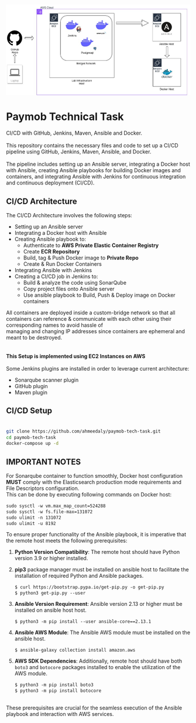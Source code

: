 ![Lab Architecture](https://github.com/ahmeedaly/paymob-tech-task/blob/main/LabInfra.jpg?raw=true "Lab Architecture")

# Paymob Technical Task

CI/CD with GitHub, Jenkins, Maven, Ansible and Docker.\
\
This repository contains the necessary files and code to set up a CI/CD pipeline using GitHub, Jenkins, Maven, Ansible, and Docker.\
\
The pipeline includes setting up an Ansible server, integrating a Docker host with Ansible, creating Ansible playbooks for building Docker images and containers, and integrating Ansible with Jenkins for continuous integration and continuous deployment (CI/CD).


## CI/CD Architecture

The CI/CD Architecture involves the following steps:
- Setting up an Ansible server
- Integrating a Docker host with Ansible
- Creating Ansible playbook to:
     - Authenticate to **AWS Private Elastic Container Registry**
     - Create **ECR Repository**
     - Build, tag & Push Docker image to **Private Repo**
     - Create & Run Docker Containers
 - Integrating Ansible with Jenkins
 - Creating a CI/CD job in Jenkins to:
     - Build & analyze the code using SonarQube
     - Copy project files onto Ansible server
     - Use ansible playbook to Build, Push & Deploy image on Docker containers

All containers are deployed inside a custom-bridge network so that all containers can reference & communicate with each other using their corresponding names to avoid hassle of\
managing and changing IP addresses since containers are ephemeral and meant to be destroyed.\
\
\
**This Setup is implemented using EC2 Instances on AWS**
\
\
Some Jenkins plugins are installed in order to leverage current architecture:
   - Sonarqube scanner plugin
   - GitHub plugin
   - Maven plugin





## CI/CD Setup

```bash

git clone https://github.com/ahmeedaly/paymob-tech-task.git
cd paymob-tech-task
docker-compose up -d


```


## IMPORTANT NOTES
For Sonarqube container to function smoothly, Docker host configuration **MUST** comply with the Elasticsearch production mode requirements and File Descriptors configuration.\
This can be done by executing following commands on Docker host:

```
sudo sysctl -w vm.max_map_count=524288
sudo sysctl -w fs.file-max=131072
sudo ulimit -n 131072
sudo ulimit -u 8192
```


To ensure proper functionality of the Ansible playbook, it is imperative that the remote host meets the following prerequisites:

1. **Python Version Compatibility**: The remote host should have Python version 3.9 or higher installed.

2. **pip3** package manager must be installed on ansible host to facilitate the installation of required Python and Ansible packages.
   ```
   $ curl https://bootstrap.pypa.io/get-pip.py -o get-pip.py
   $ python3 get-pip.py --user
    ```
3. **Ansible Version Requirement**: Ansible version 2.13 or higher must be installed on ansible host host.
   ```
   $ python3 -m pip install --user ansible-core==2.13.1
   ```
4. **Ansible AWS Module**: The Ansible AWS module must be installed on the ansible host.
   ```
   $ ansible-galaxy collection install amazon.aws
   ```

5. **AWS SDK Dependencies**: Additionally, remote host should have both `boto3` and `botocore` packages installed to enable the utilization of the AWS module.
   ```
   $ python3 -m pip install boto3
   $ python3 -m pip install botocore
   ```
\
These prerequisites are crucial for the seamless execution of the Ansible playbook and interaction with AWS services.

